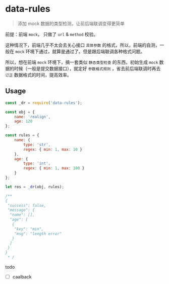 # data-rules

> 添加 mock 数据的类型检测，让前后端联调变得更简单

前提：前端 `mock`， 只做了 `url` & `method` 校验。

这种情况下，前端几乎不太会去关心接口 `具体参数` 的格式，所以，前端的自测，一般在 `mock` 环境下通过，就算是通过了。但是跟后端联调各种格式问题。

所以，想在前端 `mock` 环境下，搞一套类似 `静态类型检查` 的东西，初始生成 `mock` 数据的时候（一般是提交数据接口），就定好 `参数格式规则` ，省去前后端联调时再去 `订正` 数据格式的时间，提高效率。

## Usage

```javascript
const _dr = require('data-rules');

const obj = {
    name: 'realign',
    age: 120
};

const rules = {
    name: {
        type: 'str',
        regex: { min: 1, max: 10 }
    },
    age: {
        type: 'int',
        regex: { min: 1, max: 100 }
    }
};

let res = _dr(obj, rules);

/**
{
 "success": false,
 "message": {
  "name": [],
  "age": [
   {
    "key": "min",
    "msg": "length error"
   }
  ]
 }
}
 * /
```

todo

* [ ] caalback
